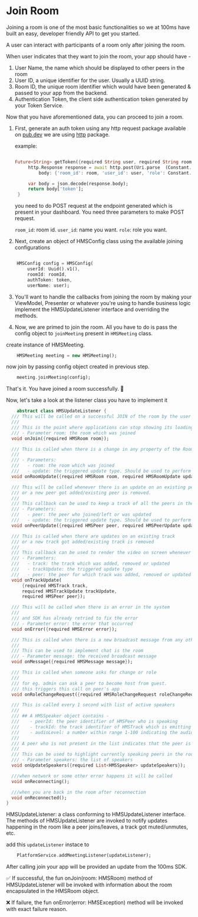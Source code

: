 # Join Room

Joining a room is one of the most basic functionalities so we at 100ms have built an easy, developer friendly API to get you started.

A user can interact with participants of a room only after joining the room.

When user indicates that they want to join the room, your app should have -

1. User Name, the name which should be displayed to other peers in the room
2. User ID, a unique identifier for the user. Usually a UUID string.
3. Room ID, the unique room identifier which would have been generated & passed to your app from the backend.
4. Authentication Token, the client side authentication token generated by your Token Service.


Now that you have aforementioned data, you can proceed to join a room.

1. First, generate an auth token using any http request package 
   available on [pub.dev](https://pub.dev/) we are using [http](https://pub.dev/packages/http) package.

   example:
   ```dart

   Future<String> getToken({required String user, required String room}) async {
        http.Response response = await http.post(Uri.parse  (Constant.getTokenURL),
            body: {'room_id': room, 'user_id': user, 'role': Constant.defaultRole});

        var body = json.decode(response.body);
        return body['token'];
    }
   ```
    you need to do POST request at the endpoint generated which is present in your dashboard.
    You need three parameters to make POST request.

    `room_id`: room id. `user_id`: name you want. 
    `role`: role you want.


2. Next, create an object of HMSConfig class using the available  joining configurations

```dart

    HMSConfig config = HMSConfig(
        userId: Uuid().v1(),
        roomId: roomId,
        authToken: token,
        userName: user);
```


3. You'll want to handle the callbacks from joining the room by making your ViewModel, Presenter or whatever you're using to handle business logic implement the HMSUpdateListener interface and overriding the methods.

4. Now, we are primed to join the room. All you have to do is pass the config object to `joinMeeting` present in `HMSMeeting` class.

create instance of HMSMeeting.
```dart 
    HMSMeeting meeting = new HMSMeeting();
```

now join by passing config object created in previous step.
```dart 
    meeting.joinMeeting(config);
```

That's it. You have joined a room successfully. 🥳

Now, let's take a look at the listener class you have to implement it 

 
```dart
    abstract class HMSUpdateListener {
  /// This will be called on a successful JOIN of the room by the user
  ///
  /// This is the point where applications can stop showing its loading state
  /// - Parameter room: the room which was joined
  void onJoin({required HMSRoom room});

  /// This is called when there is a change in any property of the Room
  ///
  /// - Parameters:
  ///   - room: the room which was joined
  ///   - update: the triggered update type. Should be used to perform different UI Actions
  void onRoomUpdate({required HMSRoom room, required HMSRoomUpdate update});

  /// This will be called whenever there is an update on an existing peer
  /// or a new peer got added/existing peer is removed.
  ///
  /// This callback can be used to keep a track of all the peers in the room
  /// - Parameters:
  ///   - peer: the peer who joined/left or was updated
  ///   - update: the triggered update type. Should be used to perform different UI Actions
  void onPeerUpdate({required HMSPeer peer, required HMSPeerUpdate update});

  /// This is called when there are updates on an existing track
  /// or a new track got added/existing track is removed
  ///
  /// This callback can be used to render the video on screen whenever a track gets added
  /// - Parameters:
  ///   - track: the track which was added, removed or updated
  ///   - trackUpdate: the triggered update type
  ///   - peer: the peer for which track was added, removed or updated
  void onTrackUpdate(
      {required HMSTrack track,
      required HMSTrackUpdate trackUpdate,
      required HMSPeer peer});

  /// This will be called when there is an error in the system
  ///
  /// and SDK has already retried to fix the error
  /// - Parameter error: the error that occurred
  void onError({required HMSError error});

  /// This is called when there is a new broadcast message from any other peer in the room
  ///
  /// This can be used to implement chat is the room
  /// - Parameter message: the received broadcast message
  void onMessage({required HMSMessage message});

  /// This is called when someone asks for change or role
  ///
  /// for eg. admin can ask a peer to become host from guest.
  /// this triggers this call on peer's app
  void onRoleChangeRequest({required HMSRoleChangeRequest roleChangeRequest});

  /// This is called every 1 second with list of active speakers
  ///
  /// ## A HMSSpeaker object contains -
  ///    - peerId: the peer identifier of HMSPeer who is speaking
  ///    - trackId: the track identifier of HMSTrack which is emitting audio
  ///    - audioLevel: a number within range 1-100 indicating the audio volume
  ///
  /// A peer who is not present in the list indicates that the peer is not speaking
  ///
  /// This can be used to highlight currently speaking peers in the room
  /// - Parameter speakers: the list of speakers
  void onUpdateSpeakers({required List<HMSSpeaker> updateSpeakers});

  ///when network or some other error happens it will be called
  void onReconnecting();

  ///when you are back in the room after reconnection
  void onReconnected();
}

```
HMSUpdateListener: a class conforming to HMSUpdateListener interface.
The methods of HMSUpdateListener are invoked to notify updates happening in the room like a peer joins/leaves, a track got muted/unmutes, etc.

add this `updateListener` instace to 
```dart
    PlatformService.addMeetingListener(updateListener);
```

After calling join your app will be provided an update from the 100ms SDK.

✅ If successful, the fun onJoin(room: HMSRoom) method of HMSUpdateListener will be invoked with information about the room encapsulated in the HMSRoom object.

❌ If failure, the fun onError(error: HMSException) method will be invoked with exact failure reason.